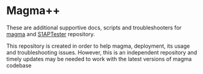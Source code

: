 # Magma++
These are additional supportive docs, scripts and troubleshooters for [magma](https://github.com/magma/magma) and [S1APTester](https://github.com/magma/S1APTester) repository.

This repository is created in order to help magma, deployment, its usage and troubleshooting issues. However, this is an independent repository and timely updates may be needed to work with the latest versions of magma codebase
